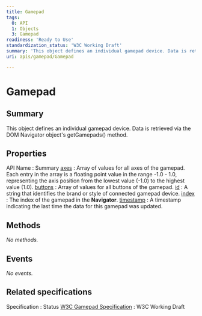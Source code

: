 ```yaml
---
title: Gamepad
tags:
  0: API
  1: Objects
  3: Gamepad
readiness: 'Ready to Use'
standardization_status: 'W3C Working Draft'
summary: 'This object defines an individual gamepad device. Data is retrieved via the DOM Navigator object''s getGamepads() method.'
uri: apis/gamepad/Gamepad

---
```

# Gamepad

## Summary

This object defines an individual gamepad device. Data is retrieved via the DOM Navigator object's getGamepads() method.

## Properties

API Name
:   Summary
[axes](/apis/gamepad/Gamepad/axes)
:   Array of values for all axes of the gamepad. Each entry in the array is a floating point value in the range -1.0 - 1.0, representing the axis position from the lowest value (-1.0) to the highest value (1.0).
[buttons](/apis/gamepad/Gamepad/buttons)
:   Array of values for all buttons of the gamepad.
[id](/apis/gamepad/Gamepad/id)
:   A string that identifies the brand or style of connected gamepad device.
[index](/apis/gamepad/Gamepad/index)
:   The index of the gamepad in the **Navigator**.
[timestamp](/apis/gamepad/Gamepad/timestamp)
:   A timestamp indicating the last time the data for this gamepad was updated.

## Methods

*No methods.*

## Events

*No events.*

## Related specifications

Specification
:   Status
[W3C Gamepad Specification](https://dvcs.w3.org/hg/gamepad/raw-file/default/gamepad.html)
:   W3C Working Draft

